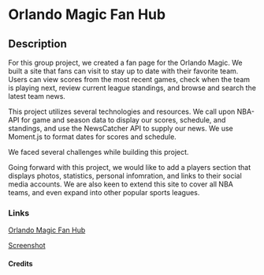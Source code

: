 # Orlando Magic Fan Hub

## Description

<!-- Intro/Features -->
For this group project, we created a fan page for the Orlando Magic. We built a site that fans can visit to stay up to date with their favorite team. Users can view scores from the most recent games, check when the team is playing next, review current league standings, and browse and search the latest team news.

<!-- Tools -->
This project utilizes several technologies and resources. We call upon NBA-API for game and season data to display our scores, schedule, and standings, and use the NewsCatcher API to supply our news. We use Moment.js to format dates for scores and schedule. <!-- jQuery --> <!-- local storage --> <!-- Bulma -->

<!-- Challenges -->
We faced several challenges while building this project. <!-- Insomnia --> <!-- CORS and XML --> <!-- player data --> <!-- Bulma -->

<!-- Future -->
Going forward with this project, we would like to add a players section that displays photos, statistics, personal infomration, and links to their social media accounts. We are also keen to extend this site to cover all NBA teams, and even expand into other popular sports leagues.

### Links

[Orlando Magic Fan Hub](https://admakinh.github.io/magic-fan-dashboard/)

[Screenshot](./assets/images/screenshot-1.png)

#### Credits

<!-- Not quite sure what to put here! -->
